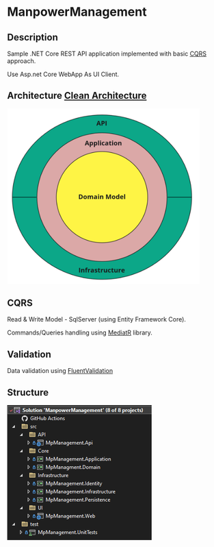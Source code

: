 # ManpowerManagement

## Description
Sample .NET Core REST API application implemented with basic [CQRS](https://docs.microsoft.com/en-us/azure/architecture/guide/architecture-styles/cqrs) approach.

Use Asp.net Core WebApp As UI Client.

## Architecture [Clean Architecture](http://blog.cleancoder.com/uncle-bob/2012/08/13/the-clean-architecture.html)
<img src = "https://github.com/Amirejazi/ManpowerManagement/blob/master/docs/clean_architecture.jpg" width = 450px>

## CQRS
Read & Write Model - SqlServer (using Entity Framework Core).

Commands/Queries handling using [MediatR](https://github.com/jbogard/MediatR) library.

## Validation
Data validation using [FluentValidation](https://github.com/JeremySkinner/FluentValidation)


## Structure
<img src = "https://github.com/Amirejazi/ManpowerManagement/blob/master/docs/structur_of_project.png" width ="338px" height="315" >
